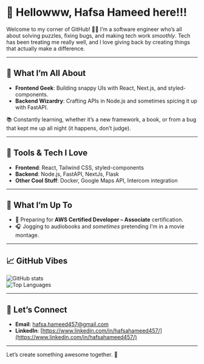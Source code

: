 # 👋 Hellowww, Hafsa Hameed here!!!

Welcome to my corner of GitHub! 👩‍💻 I’m a software engineer who’s all about solving puzzles, fixing bugs, and making tech work *smoothly*. Tech has been treating me really well, and I love giving back by creating things that actually make a difference.  

---

## 🚀 What I’m All About  

- **Frontend Geek**: Building snappy UIs with React, Next.js, and styled-components.  
- **Backend Wizardry**: Crafting APIs in Node.js and sometimes spicing it up with FastAPI.  

📚 Constantly learning, whether it’s a new framework, a book, or from a bug that kept me up all night (it happens, don’t judge).  

---

## 🔧 Tools & Tech I Love  

- **Frontend**: React, Tailwind CSS, styled-components
- **Backend**: Node.js, FastAPI, NextJs, Flask
- **Other Cool Stuff**: Docker, Google Maps API, Intercom integration  

---

## 🌱 What I’m Up To  

- 🎯 Preparing for **AWS Certified Developer – Associate** certification.  
- 🎧 Jogging to audiobooks and *sometimes* pretending I’m in a movie montage.  

---

## 📈 GitHub Vibes  

![GitHub stats](https://github-readme-stats.vercel.app/api?username=HafsaHameed457&show_icons=true&theme=tokyonight)  
![Top Languages](https://github-readme-stats.vercel.app/api/top-langs/?username=HafsaHameed457&layout=compact&theme=tokyonight)  

---

## 💌 Let’s Connect  
 
- **Email**: [hafsa.hameed457@gmail.com](mailto:hafsa.hameed457@gmail.com)  
- **LinkedIn**: [https://www.linkedin.com/in/hafsahameed457/](https://www.linkedin.com/in/hafsahameed457/)  

---

Let’s create something awesome together. 🚀
